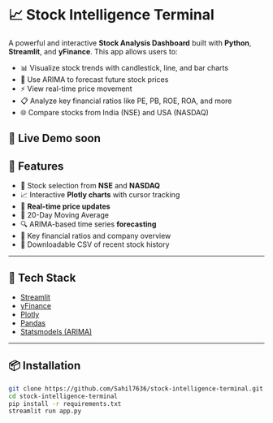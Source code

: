 # 📈 Stock Intelligence Terminal

A powerful and interactive **Stock Analysis Dashboard** built with **Python**, **Streamlit**, and **yFinance**. This app allows users to:

- 📊 Visualize stock trends with candlestick, line, and bar charts  
- 🧠 Use ARIMA to forecast future stock prices  
- ⚡ View real-time price movement  
- 📋 Analyze key financial ratios like PE, PB, ROE, ROA, and more  
- 🌐 Compare stocks from India (NSE) and USA (NASDAQ)

## 🚀 Live Demo soon



## 🔧 Features

- 📍 Stock selection from **NSE** and **NASDAQ**
- 📈 Interactive **Plotly charts** with cursor tracking
- 🔄 **Real-time price updates**
- 🧮 20-Day Moving Average
- 🔍 ARIMA-based time series **forecasting**
- 💼 Key financial ratios and company overview
- 🧾 Downloadable CSV of recent stock history

---

## 🧪 Tech Stack

- [Streamlit](https://streamlit.io/)
- [yFinance](https://pypi.org/project/yfinance/)
- [Plotly](https://plotly.com/)
- [Pandas](https://pandas.pydata.org/)
- [Statsmodels (ARIMA)](https://www.statsmodels.org/)

---

## 📦 Installation

```bash
git clone https://github.com/Sahil7636/stock-intelligence-terminal.git
cd stock-intelligence-terminal
pip install -r requirements.txt
streamlit run app.py
